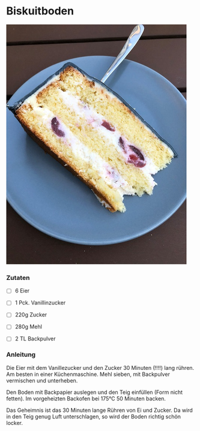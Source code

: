 # Biskuitboden

![Biskuit](media/biskuit.jpg)

### Zutaten

 - [ ] 6 Eier
 - [ ] 1 Pck. Vanillinzucker
 - [ ] 220g Zucker
 - [ ] 280g Mehl
 - [ ] 2 TL Backpulver

  
### Anleitung
Die Eier mit dem Vanillezucker und den Zucker 30 Minuten (!!!!) lang rühren. Am besten in einer Küchenmaschine.
Mehl sieben, mit Backpulver vermischen und unterheben.

Den Boden mit Backpapier auslegen und den Teig einfüllen (Form nicht fetten). Im vorgeheizten Backofen bei 175°C 50 Minuten backen.

Das Geheimnis ist das 30 Minuten lange Rühren von Ei und Zucker. Da wird in den Teig genug Luft unterschlagen, so wird der Boden richtig schön locker.